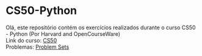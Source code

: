# CS50-Python
Olá, este repositório contém os exercícios realizados durante o curso CS50 - Python (Por Harvard and OpenCourseWare) <br>
Link do curso: <a href="https://cs50.harvard.edu/python/2022/">CS50<a> <br>
Problemas: <a href="https://cs50.harvard.edu/python/2022/psets/"> Problem Sets </a>
